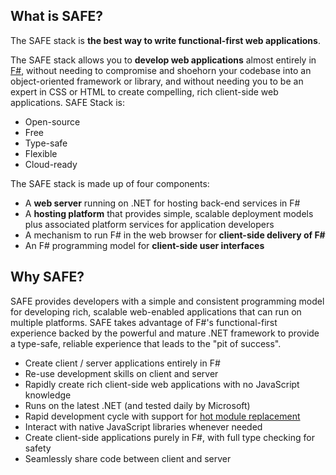 ## What is SAFE?
The SAFE stack is **the best way to write functional-first web applications**.

The SAFE stack allows you to **develop web applications** almost entirely in [F#](https://www.microsoft.com/net/learn/languages/fsharp/), without needing to compromise and shoehorn your codebase into an object-oriented framework or library, and without needing you to be an expert in CSS or HTML to create compelling, rich client-side web applications. SAFE Stack is:

* Open-source
* Free
* Type-safe
* Flexible
* Cloud-ready

The SAFE stack is made up of four components:

* A **web server** running on .NET for hosting back-end services in F#
* A **hosting platform** that provides simple, scalable deployment models plus associated platform services for application developers
* A mechanism to run F# in the web browser for **client-side delivery of F#**
* An F# programming model for **client-side user interfaces**

## Why SAFE?
SAFE provides developers with a simple and consistent programming model for developing rich, scalable web-enabled applications that can run on multiple platforms. SAFE takes advantage of F#'s functional-first experience backed by the powerful and mature .NET framework to provide a type-safe, reliable experience that leads to the "pit of success".

* Create client / server applications entirely in F#
* Re-use development skills on client and server
* Rapidly create rich client-side web applications with no JavaScript knowledge
* Runs on the latest .NET (and tested daily by Microsoft)
* Rapid development cycle with support for [hot module replacement](feature-hmr.md)
* Interact with native JavaScript libraries whenever needed
* Create client-side applications purely in F#, with full type checking for safety
* Seamlessly share code between client and server

